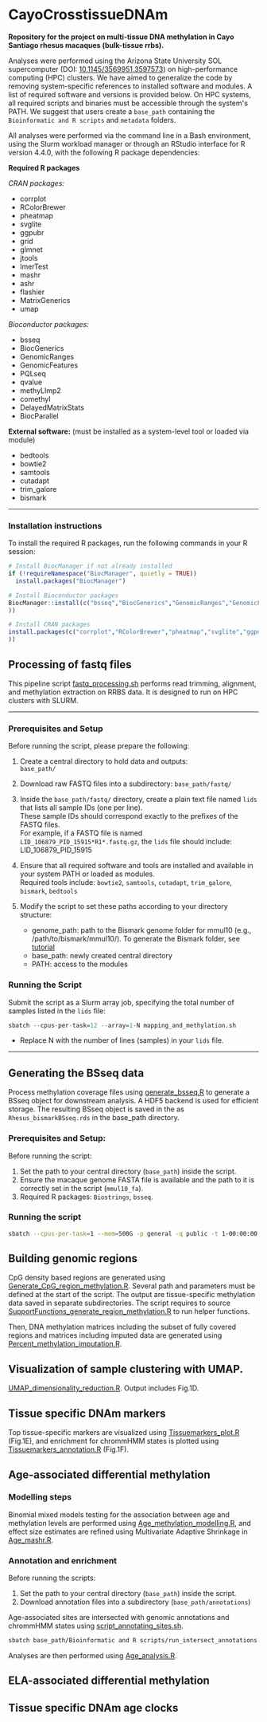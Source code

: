 # CayoCrosstissueDNAm
**Repository for the project on multi-tissue DNA methylation in Cayo Santiago rhesus macaques (bulk-tissue rrbs).**

Analyses were performed using the Arizona State University SOL supercomputer (DOI: [10.1145/3569951.3597573](https://doi.org/10.1145/3569951.3597573)) on high-performance computing (HPC) clusters. We have aimed to generalize the code by removing system-specific references to installed software and modules. A list of required software and versions is provided below. On HPC systems, all required scripts and binaries must be accessible through the system's PATH. We suggest that users create a `base_path` containing the `Bioinformatic and R scripts` and `metadata` folders. 

All analyses were performed via the command line in a Bash environment, using the Slurm workload manager or through an RStudio interface for R version 4.4.0, with the following R package dependencies:

**Required R packages**

*CRAN packages:*
- corrplot  
- RColorBrewer  
- pheatmap  
- svglite  
- ggpubr  
- grid  
- glmnet  
- jtools  
- lmerTest  
- mashr  
- ashr  
- flashier  
- MatrixGenerics  
- umap  

*Bioconductor packages:*
- bsseq  
- BiocGenerics  
- GenomicRanges  
- GenomicFeatures  
- PQLseq  
- qvalue  
- methyLImp2  
- comethyl  
- DelayedMatrixStats  
- BiocParallel  

**External software:** (must be installed as a system-level tool or loaded via module)
- bedtools
- bowtie2  
- samtools  
- cutadapt  
- trim_galore  
- bismark 

---

### Installation instructions

To install the required R packages, run the following commands in your R session:

```r
# Install BiocManager if not already installed
if (!requireNamespace("BiocManager", quietly = TRUE))
  install.packages("BiocManager")

# Install Bioconductor packages
BiocManager::install(c("bsseq","BiocGenerics","GenomicRanges","GenomicFeatures","PQLseq","qvalue","methyLImp2","comethyl","DelayedMatrixStats","BiocParallel"
))

# Install CRAN packages
install.packages(c("corrplot","RColorBrewer","pheatmap","svglite","ggpubr","grid","glmnet","jtools","lmerTest","mashr","ashr","flashier","MatrixGenerics","umap"
))
```

## Processing of fastq files

This pipeline script [fastq_processing.sh](https://github.com/BaptisteSadoughi/CayoCrosstissueDNAm/blob/main/Bioinformatic%20and%20R%20scripts/fastq_processing.sh) performs read trimming, alignment, and methylation extraction on RRBS data. It is designed to run on HPC clusters with SLURM.

---

### Prerequisites and Setup

Before running the script, please prepare the following:

1. Create a central directory to hold data and outputs:  
   `base_path/`

2. Download raw FASTQ files into a subdirectory:
   `base_path/fastq/`

3. Inside the `base_path/fastq/` directory, create a plain text file named `lids` that lists all sample IDs (one per line).  
   These sample IDs should correspond exactly to the prefixes of the FASTQ files.  
   For example, if a FASTQ file is named `LID_106879_PID_15915*R1*.fastq.gz`, the `lids` file should include:  
   LID_106879_PID_15915

4. Ensure that all required software and tools are installed and available in your system PATH or loaded as modules.  
   Required tools include: `bowtie2`, `samtools`, `cutadapt`, `trim_galore`, `bismark`, `bedtools`  

5. Modify the script to set these paths according to your directory structure:
   - genome_path: path to the Bismark genome folder for mmul10 (e.g., /path/to/bismark/mmul10/). To generate the Bismark folder, see [tutorial](https://felixkrueger.github.io/Bismark/bismark/genome_preparation/) 
   - base_path: newly created central directory  
   - PATH: access to the modules

### Running the Script

Submit the script as a Slurm array job, specifying the total number of samples listed in the `lids` file:

```r
sbatch --cpus-per-task=12 --array=1-N mapping_and_methylation.sh
```

- Replace N with the number of lines (samples) in your `lids` file.  

---

## Generating the BSseq data

Process methylation coverage files using [generate_bsseq.R](https://github.com/BaptisteSadoughi/CayoCrosstissueDNAm/blob/main/Bioinformatic%20and%20R%20scripts/generate_bsseq.R) to generate a BSseq object for downstream analysis. A HDF5 backend is used for efficient storage. The resulting BSseq object is saved in the  as `Rhesus_bismarkBSseq.rds` in the base_path directory.

### Prerequisites and Setup:
Before running the script:

1. Set the path to your central directory (`base_path`) inside the script.
2. Ensure the macaque genome FASTA file is available and the path to it is correctly set in the script (`mmul10_fa`).
3. Required R packages: `Biostrings`, `bsseq`.

### Running the script

```bash
sbatch --cpus-per-task=1 --mem=500G -p general -q public -t 1-00:00:00 /path/to/generate_bsseq.R
```

## Building genomic regions

CpG density based regions are generated using [Generate_CpG_region_methylation.R](https://github.com/BaptisteSadoughi/CayoCrosstissueDNAm/blob/main/Bioinformatic%20and%20R%20scripts/Generate_CpG_region_methylation.R). Several path and parameters must be defined at the start of the script. The output are tissue-specific methylation data saved in separate subdirectories. The script requires to source [SupportFunctions_generate_region_methylation.R](https://github.com/BaptisteSadoughi/CayoCrosstissueDNAm/blob/main/Bioinformatic%20and%20R%20scripts/SupportFunctions_generate_region_methylation.R) to run helper functions.

Then, DNA methylation matrices including the subset of fully covered regions and matrices including imputed data are generated using [Percent_methylation_imputation.R](https://github.com/BaptisteSadoughi/CayoCrosstissueDNAm/blob/main/Bioinformatic%20and%20R%20scripts/Percent_methylation_imputation.R).

## Visualization of sample clustering with UMAP.
[UMAP_dimensionality_reduction.R](https://github.com/BaptisteSadoughi/CayoCrosstissueDNAm/blob/main/Bioinformatic%20and%20R%20scripts/UMAP_dimensionality_reduction.R). Output includes Fig.1D.

## Tissue specific DNAm markers
Top tissue-specific markers are visualized using [Tissuemarkers_plot.R](https://github.com/BaptisteSadoughi/CayoCrosstissueDNAm/blob/main/Bioinformatic%20and%20R%20scripts/Tissuemarkers_plot.R) (Fig.1E), and enrichment for chrommHMM states is plotted using [Tissuemarkers_annotation.R](https://github.com/BaptisteSadoughi/CayoCrosstissueDNAm/blob/main/Bioinformatic%20and%20R%20scripts/Tissuemarkers_annotation.R) (Fig.1F).

## Age-associated differential methylation

### Modelling steps
Binomial mixed models testing for the association between age and methylation levels are performed using [Age_methylation_modelling.R](https://github.com/BaptisteSadoughi/CayoCrosstissueDNAm/blob/main/Bioinformatic%20and%20R%20scripts/Age_methylation_modelling.R), and effect size estimates are refined using Multivariate Adaptive Shrinkage in [Age_mashr.R](https://github.com/BaptisteSadoughi/CayoCrosstissueDNAm/blob/main/Bioinformatic%20and%20R%20scripts/Age_mashr.R).

### Annotation and enrichment
Before running the scripts:

1. Set the path to your central directory (`base_path`) inside the script.
2. Download annotation files into a subdirectory (`base_path/annotations`)
   
Age-associated sites are intersected with genomic annotations and chrommHMM states using [script_annotating_sites.sh](https://github.com/BaptisteSadoughi/CayoCrosstissueDNAm/blob/main/Bioinformatic%20and%20R%20scripts/script_annotating_sites.sh).
```bash
sbatch base_path/Bioinformatic and R scripts/run_intersect_annotations.sh
```

Analyses are then performed using [Age_analysis.R](https://github.com/BaptisteSadoughi/CayoCrosstissueDNAm/blob/main/Bioinformatic%20and%20R%20scripts/Age_analysis.R).

## ELA-associated differential methylation

## Tissue specific DNAm age clocks
